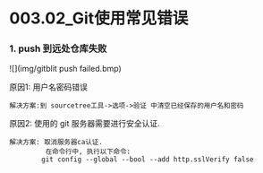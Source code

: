 # 003.02_Git使用常见错误
### 1. push 到远处仓库失败
![](img/gitblit push failed.bmp)

原因1: 用户名密码错误

    解决方案:到 sourcetree工具->选项->验证 中清空已经保存的用户名和密码
原因2: 使用的 git 服务器需要进行安全认证.

    解决方案: 取消服务器ca认证.
             在命令行中, 执行以下命令:
            git config --global --bool --add http.sslVerify false
            
